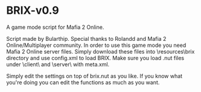 # BRIX-v0.9
A game mode script for Mafia 2 Online.

Script made by Bularthip. Special thanks to Rolandd and Mafia 2 Online/Multiplayer community.
In order to use this game mode you need Mafia 2 Online server files. Simply download these files into \resources\brix directory and use config.xml to load BRIX. Make sure you load .nut files under \client\ and \server\ with meta.xml.

Simply edit the settings on top of brix.nut as you like. If you know what you're doing you can edit the functions as much as you want.
